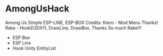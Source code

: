 # AmongUsHack
Among Us Simple ESP-LINE, ESP-BOX
Credits:
Kiero - Mod Menu Thanks!
Rake - HookD3DX11, DrawLine, DrawBox, Thanks So much Rake!!!

- ESP Box
- ESP Line
- Hook Unity EntityList
